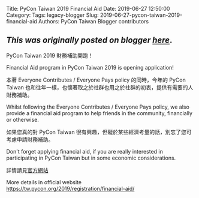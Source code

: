Title: PyCon Taiwan 2019 Financial Aid
Date: 2019-06-27 12:50:00
Category:
Tags: legacy-blogger
Slug: 2019-06-27-pycon-taiwan-2019-financial-aid
Authors: PyCon Taiwan Blogger contributors

*This was originally posted on blogger [here](https://pycontw.blogspot.com/2019/06/pycon-taiwan-2019-financial-aid.html)*.
---
<p>PyCon Taiwan 2019 財務補助開跑！</p>
<p>Financial Aid program in PyCon Taiwan 2019 is opening application!</p>
<p>本著 Everyone Contributes / Everyone Pays policy 的同時，今年的 PyCon Taiwan 也和往年一樣，也懷著取之於社群也用之於社群的初衷，提供有需要的人財務補助。</p>
<p>Whilst following the Everyone Contributes / Everyone Pays policy, we also provide a financial aid program to help friends in the community, financially or otherwise.</p>
<p>如果您真的對 PyCon Taiwan 很有興趣，但礙於某些經濟考量的話，別忘了您可考慮申請財務補助。</p>
<p>Don't forget applying financial aid, if you are really interested in participating in PyCon Taiwan but in some economic considerations.</p>
<p>詳情請見<a href="https://tw.pycon.org/2019/registration/financial-aid/">官方網站</a></p>
<p>More details in official website
<a href="https://tw.pycon.org/2019/registration/financial-aid/">https://tw.pycon.org/2019/registration/financial-aid/</a></p>
